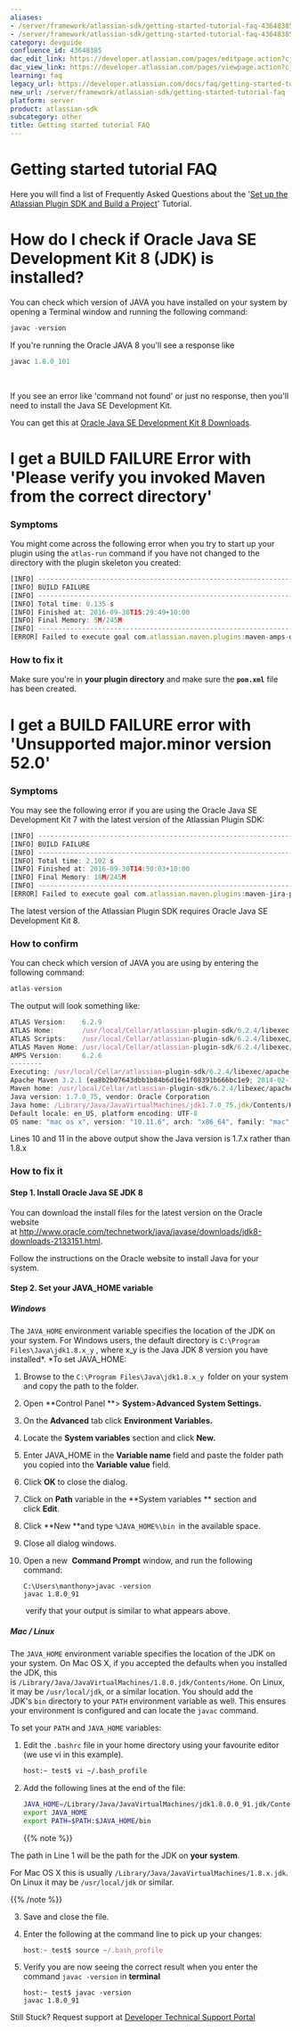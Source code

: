 ```yaml
---
aliases:
- /server/framework/atlassian-sdk/getting-started-tutorial-faq-43648385.html
- /server/framework/atlassian-sdk/getting-started-tutorial-faq-43648385.md
category: devguide
confluence_id: 43648385
dac_edit_link: https://developer.atlassian.com/pages/editpage.action?cjm=wozere&pageId=43648385
dac_view_link: https://developer.atlassian.com/pages/viewpage.action?cjm=wozere&pageId=43648385
learning: faq
legacy_url: https://developer.atlassian.com/docs/faq/getting-started-tutorial-faq
new_url: /server/framework/atlassian-sdk/getting-started-tutorial-faq
platform: server
product: atlassian-sdk
subcategory: other
title: Getting started tutorial FAQ
---
```

# Getting started tutorial FAQ

Here you will find a list of Frequently Asked Questions about the '[Set up the Atlassian Plugin SDK and Build a Project](/server/framework/atlassian-sdk/set-up-the-atlassian-plugin-sdk-and-build-a-project)' Tutorial.

# How do I check if Oracle Java SE Development Kit 8 (JDK) is installed?

You can check which version of JAVA you have installed on your system by opening a Terminal window and running the following command:

``` javascript
javac -version
```

If you're running the Oracle JAVA 8 you'll see a response like 

``` javascript
javac 1.8.0_101
```

 

If you see an error like 'command not found' or just no response, then you'll need to install the Java SE Development Kit.  

You can get this at <a href="http://www.oracle.com/technetwork/java/javase/downloads/jdk8-downloads-2133151.html" class="external-link">Oracle Java SE Development Kit 8 Downloads</a>.

# I get a BUILD FAILURE Error with 'Please verify you invoked Maven from the correct directory'

### Symptoms

You might come across the following error when you try to start up your plugin using the `atlas-run` command if you have not changed to the directory with the plugin skeleton you created:

``` javascript
[INFO] ------------------------------------------------------------------------
[INFO] BUILD FAILURE
[INFO] ------------------------------------------------------------------------
[INFO] Total time: 0.135 s
[INFO] Finished at: 2016-09-30T15:29:49+10:00
[INFO] Final Memory: 5M/245M
[INFO] ------------------------------------------------------------------------
[ERROR] Failed to execute goal com.atlassian.maven.plugins:maven-amps-dispatcher-plugin:6.2.6:run (default-cli): Goal requires a project to execute but there is no POM in this directory (/Users/mpaisley/Test). Please verify you invoked Maven from the correct directory. -> [Help 1]
```

### How to fix it

Make sure you're in **your plugin directory** and make sure the **`pom.xml`** file has been created. 

# I get a BUILD FAILURE error with 'Unsupported major.minor version 52.0'

### Symptoms

You may see the following error if you are using the Oracle Java SE Development Kit 7 with the latest version of the Atlassian Plugin SDK:

``` javascript
[INFO] ------------------------------------------------------------------------
[INFO] BUILD FAILURE
[INFO] ------------------------------------------------------------------------
[INFO] Total time: 2.102 s
[INFO] Finished at: 2016-09-30T14:50:03+10:00
[INFO] Final Memory: 18M/245M
[INFO] ------------------------------------------------------------------------
[ERROR] Failed to execute goal com.atlassian.maven.plugins:maven-jira-plugin:6.2.9-SNAPSHOT:compress-resources (default-compress-resources) on project myPlugin: Execution default-compress-resources of goal com.atlassian.maven.plugins:maven-jira-plugin:6.2.9-SNAPSHOT:compress-resources failed: Unable to load the mojo 'compress-resources' in the plugin 'com.atlassian.maven.plugins:maven-jira-plugin:6.2.9-SNAPSHOT' due to an API incompatibility: org.codehaus.plexus.component.repository.exception.ComponentLookupException: com/atlassian/maven/plugins/jira/JiraCompressResourcesMojo : Unsupported major.minor version 52.0
```

The latest version of the Atlassian Plugin SDK requires Oracle Java SE Development Kit 8.  

### How to confirm

You can check which version of JAVA you are using by entering the following command:

``` javascript
atlas-version
```

The output will look something like:

``` javascript
ATLAS Version:    6.2.9
ATLAS Home:       /usr/local/Cellar/atlassian-plugin-sdk/6.2.4/libexec
ATLAS Scripts:    /usr/local/Cellar/atlassian-plugin-sdk/6.2.4/libexec/bin
ATLAS Maven Home: /usr/local/Cellar/atlassian-plugin-sdk/6.2.4/libexec/apache-maven-3.2.1
AMPS Version:     6.2.6
--------
Executing: /usr/local/Cellar/atlassian-plugin-sdk/6.2.4/libexec/apache-maven-3.2.1/bin/mvn --version -gs /usr/local/Cellar/atlassian-plugin-sdk/6.2.4/libexec/apache-maven-3.2.1/conf/settings.xml
Apache Maven 3.2.1 (ea8b2b07643dbb1b84b6d16e1f08391b666bc1e9; 2014-02-15T04:37:52+10:00)
Maven home: /usr/local/Cellar/atlassian-plugin-sdk/6.2.4/libexec/apache-maven-3.2.1
Java version: 1.7.0_75, vendor: Oracle Corporation
Java home: /Library/Java/JavaVirtualMachines/jdk1.7.0_75.jdk/Contents/Home/jre
Default locale: en_US, platform encoding: UTF-8
OS name: "mac os x", version: "10.11.6", arch: "x86_64", family: "mac"
```

Lines 10 and 11 in the above output show the Java version is 1.7.x rather than 1.8.x

### How to fix it

#### Step 1. Install Oracle Java SE JDK 8

You can download the install files for the latest version on the Oracle website at <a href="http://www.oracle.com/technetwork/java/javase/downloads/jdk8-downloads-2133151.html" class="uri external-link">http://www.oracle.com/technetwork/java/javase/downloads/jdk8-downloads-2133151.html</a>.

Follow the instructions on the Oracle website to install Java for your system. 

#### Step 2. Set your JAVA\_HOME variable

##### Windows 

The `JAVA_HOME` environment variable specifies the location of the JDK on your system. For Windows users, the default directory is `C:\Program Files\Java\jdk1.8.x_y` , where x\_y is the Java JDK 8 version you have installed*. *To set JAVA\_HOME:

1.  Browse to the `C:\Program Files\Java\jdk1.8.x_y `folder on your system and copy the path to the folder.
2.  Open **Control Panel **&gt; **System**&gt;**Advanced System Settings.**
3.  On the **Advanced** tab click **Environment Variables.**
4.  Locate the **System variables** section and click **New.**
5.  Enter JAVA\_HOME in the **Variable name** field and paste the folder path you copied into the **Variable value** field.
6.  Click **OK** to close the dialog.
7.  Click on **Path** variable in the **System variables ** section and click **Edit**. 
8.  Click **New **and type `%JAVA_HOME%\bin `in the available space.
9.  Close all dialog windows.
10. Open a new  **Command Prompt** window, and run the following command:

    ``` text
    C:\Users\manthony>javac -version
    javac 1.8.0_91
    ```

     verify that your output is similar to what appears above.

##### Mac / Linux

The `JAVA_HOME` environment variable specifies the location of the JDK on your system. On Mac OS X, if you accepted the defaults when you installed the JDK, this is `/Library/Java/JavaVirtualMachines/1.8.0.jdk/Contents/Home`. On Linux, it may be `/usr/local/jdk`, or a similar location. You should add the JDK's `bin` directory to your `PATH` environment variable as well. This ensures your environment is configured and can locate the `javac` command.

To set your `PATH` and `JAVA_HOME` variables:

1.  Edit the `.bashrc` file in your home directory using your favourite editor (we use vi in this example).

    ``` bash
    host:~ test$ vi ~/.bash_profile
    ```

2.  Add the following lines at the end of the file:

    ``` bash
    JAVA_HOME=/Library/Java/JavaVirtualMachines/jdk1.8.0.0_91.jdk/Contents/Home
    export JAVA_HOME
    export PATH=$PATH:$JAVA_HOME/bin
    ```

    {{% note %}}

The path in Line 1 will be the path for the JDK on **your system**.

For Mac OS X this is usually `/Library/Java/JavaVirtualMachines/1.8.x.jdk`. On Linux it may be `/usr/local/jdk` or similar.

{{% /note %}}

3.  Save and close the file.
4.  Enter the following at the command line to pick up your changes:

    ``` javascript
    host:~ test$ source ~/.bash_profile
    ```

5.  Verify you are now seeing the correct result when you enter the command `javac -version` in **terminal**

    ``` text
    host:~ test$ javac -version
    javac 1.8.0_91 
    ```

Still Stuck? Request support at <a href="https://ecosystem.atlassian.net/servicedesk/customer/portal/14" class="external-link">Developer Technical Support Portal</a>































































































































































































































































































































































































